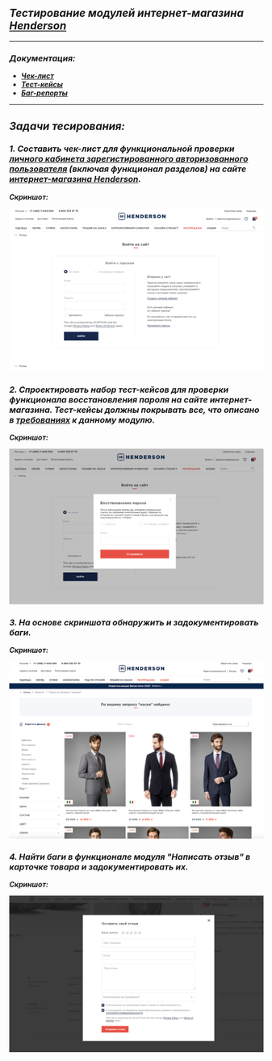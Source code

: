 ## _Тестирование модулей интернет-магазина [Henderson](https://henderson.ru/)_
___

### _Документация:_

- ***[Чек-лист](https://docs.google.com/spreadsheets/d/169-iLSXHYwdAQtEjf11zfMLYVz3MYA5KpXpc1T_DD18/edit?usp=sharing)***
- ***[Тест-кейсы](https://docs.google.com/spreadsheets/d/1r8aHi79hh7IxssH0jLjMP7O9PDOloXV9OrI7xCdOebE/edit?usp=sharing)***
- ***[Баг-репорты](https://github.com/ValeriyaPolukhina/Task_test_2/issues)***
___

## _Задачи тесирования:_

### _1. Составить чек-лист для функциональной проверки [личного кабинета зарегистированного авторизованного пользователя](https://henderson.ru/hlogin/) (включая функционал разделов) на сайте [интернет-магазина Henderson](https://henderson.ru/)._

***Скриншот:***

![](pic/1.png)

### _2. Спроектировать набор тест-кейсов для проверки функционала восстановления пароля на сайте интернет-магазина. Тест-кейсы должны покрывать все, что описано в [требованиях](https://drive.google.com/file/d/10YLZB4hOfImnEgFJWsENzPe7wfGkHJ2M/view?usp=sharing) к данному модулю._

***Скриншот:***

![](pic/2.png)

### _3. На основе скриншота обнаружить и задокументировать баги._

***Скриншот:***

![](pic/3.png)

### _4. Найти баги в функционале модуля "Написать отзыв" в карточке товара и задокументировать их._

***Скриншот:***

![](pic/4.png)